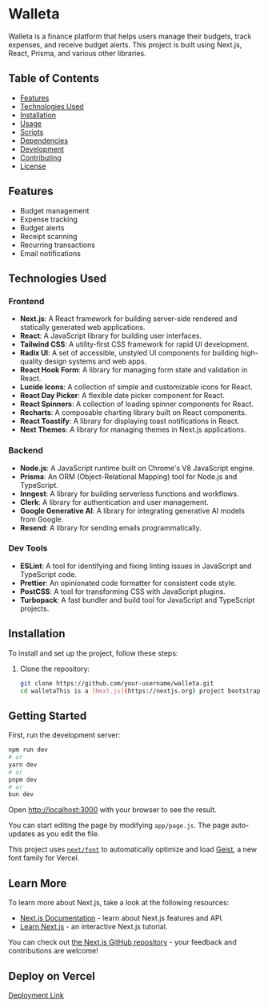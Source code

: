 # Walleta

Walleta is a finance platform that helps users manage their budgets, track expenses, and receive budget alerts. This project is built using Next.js, React, Prisma, and various other libraries.

## Table of Contents

- [Features](#features)
- [Technologies Used](#technologies-used)
- [Installation](#installation)
- [Usage](#usage)
- [Scripts](#scripts)
- [Dependencies](#dependencies)
- [Development](#development)
- [Contributing](#contributing)
- [License](#license)

## Features

- Budget management
- Expense tracking
- Budget alerts
- Receipt scanning
- Recurring transactions
- Email notifications

## Technologies Used

### Frontend

- **Next.js**: A React framework for building server-side rendered and statically generated web applications.
- **React**: A JavaScript library for building user interfaces.
- **Tailwind CSS**: A utility-first CSS framework for rapid UI development.
- **Radix UI**: A set of accessible, unstyled UI components for building high-quality design systems and web apps.
- **React Hook Form**: A library for managing form state and validation in React.
- **Lucide Icons**: A collection of simple and customizable icons for React.
- **React Day Picker**: A flexible date picker component for React.
- **React Spinners**: A collection of loading spinner components for React.
- **Recharts**: A composable charting library built on React components.
- **React Toastify**: A library for displaying toast notifications in React.
- **Next Themes**: A library for managing themes in Next.js applications.

### Backend

- **Node.js**: A JavaScript runtime built on Chrome's V8 JavaScript engine.
- **Prisma**: An ORM (Object-Relational Mapping) tool for Node.js and TypeScript.
- **Inngest**: A library for building serverless functions and workflows.
- **Clerk**: A library for authentication and user management.
- **Google Generative AI**: A library for integrating generative AI models from Google.
- **Resend**: A library for sending emails programmatically.

### Dev Tools

- **ESLint**: A tool for identifying and fixing linting issues in JavaScript and TypeScript code.
- **Prettier**: An opinionated code formatter for consistent code style.
- **PostCSS**: A tool for transforming CSS with JavaScript plugins.
- **Turbopack**: A fast bundler and build tool for JavaScript and TypeScript projects.

## Installation

To install and set up the project, follow these steps:

1. Clone the repository:

   ```bash
   git clone https://github.com/your-username/walleta.git
   cd walletaThis is a [Next.js](https://nextjs.org) project bootstrapped with [`create-next-app`](https://github.com/vercel/next.js/tree/canary/packages/create-next-app).

## Getting Started

First, run the development server:

```bash
npm run dev
# or
yarn dev
# or
pnpm dev
# or
bun dev
```

Open [http://localhost:3000](http://localhost:3000) with your browser to see the result.

You can start editing the page by modifying `app/page.js`. The page auto-updates as you edit the file.

This project uses [`next/font`](https://nextjs.org/docs/app/building-your-application/optimizing/fonts) to automatically optimize and load [Geist](https://vercel.com/font), a new font family for Vercel.

## Learn More

To learn more about Next.js, take a look at the following resources:

- [Next.js Documentation](https://nextjs.org/docs) - learn about Next.js features and API.
- [Learn Next.js](https://nextjs.org/learn) - an interactive Next.js tutorial.

You can check out [the Next.js GitHub repository](https://github.com/vercel/next.js) - your feedback and contributions are welcome!

## Deploy on Vercel
[Deployment Link](https://welth-finance-chi.vercel.app/)

